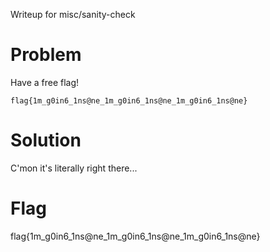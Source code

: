 Writeup for misc/sanity-check

# Problem
Have a free flag!
```
flag{1m_g0in6_1ns@ne_1m_g0in6_1ns@ne_1m_g0in6_1ns@ne}
```

# Solution
C'mon it's literally right there...

# Flag
flag{1m_g0in6_1ns@ne_1m_g0in6_1ns@ne_1m_g0in6_1ns@ne}
